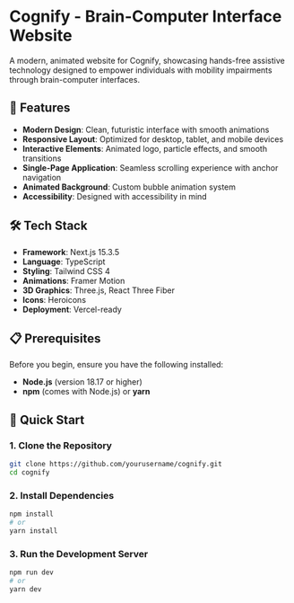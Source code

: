 # Cognify - Brain-Computer Interface Website

A modern, animated website for Cognify, showcasing hands-free assistive technology designed to empower individuals with mobility impairments through brain-computer interfaces.

## 🚀 Features

- **Modern Design**: Clean, futuristic interface with smooth animations
- **Responsive Layout**: Optimized for desktop, tablet, and mobile devices
- **Interactive Elements**: Animated logo, particle effects, and smooth transitions
- **Single-Page Application**: Seamless scrolling experience with anchor navigation
- **Animated Background**: Custom bubble animation system
- **Accessibility**: Designed with accessibility in mind

## 🛠️ Tech Stack

- **Framework**: Next.js 15.3.5
- **Language**: TypeScript
- **Styling**: Tailwind CSS 4
- **Animations**: Framer Motion
- **3D Graphics**: Three.js, React Three Fiber
- **Icons**: Heroicons
- **Deployment**: Vercel-ready

## 📋 Prerequisites

Before you begin, ensure you have the following installed:
- **Node.js** (version 18.17 or higher)
- **npm** (comes with Node.js) or **yarn**

## 🚀 Quick Start

### 1. Clone the Repository

```bash
git clone https://github.com/yourusername/cognify.git
cd cognify
```

### 2. Install Dependencies

```bash
npm install
# or
yarn install
```

### 3. Run the Development Server

```bash
npm run dev
# or
yarn dev
```
